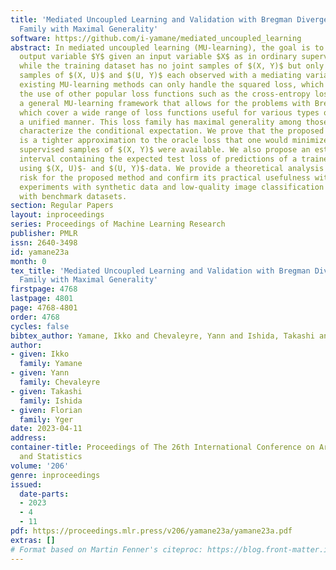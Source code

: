 ```yaml
---
title: 'Mediated Uncoupled Learning and Validation with Bregman Divergences: Loss
  Family with Maximal Generality'
software: https://github.com/i-yamane/mediated_uncoupled_learning
abstract: In mediated uncoupled learning (MU-learning), the goal is to predict an
  output variable $Y$ given an input variable $X$ as in ordinary supervised learning
  while the training dataset has no joint samples of $(X, Y)$ but only independent
  samples of $(X, U)$ and $(U, Y)$ each observed with a mediating variable $U$. The
  existing MU-learning methods can only handle the squared loss, which prohibited
  the use of other popular loss functions such as the cross-entropy loss. We propose
  a general MU-learning framework that allows for the problems with Bregman divergences,
  which cover a wide range of loss functions useful for various types of tasks, in
  a unified manner. This loss family has maximal generality among those whose minimizers
  characterize the conditional expectation. We prove that the proposed objective function
  is a tighter approximation to the oracle loss that one would minimize if ordinary
  supervised samples of $(X, Y)$ were available. We also propose an estimator of an
  interval containing the expected test loss of predictions of a trained model only
  using $(X, U)$- and $(U, Y)$-data. We provide a theoretical analysis on the excess
  risk for the proposed method and confirm its practical usefulness with regression
  experiments with synthetic data and low-quality image classification experiments
  with benchmark datasets.
section: Regular Papers
layout: inproceedings
series: Proceedings of Machine Learning Research
publisher: PMLR
issn: 2640-3498
id: yamane23a
month: 0
tex_title: 'Mediated Uncoupled Learning and Validation with Bregman Divergences: Loss
  Family with Maximal Generality'
firstpage: 4768
lastpage: 4801
page: 4768-4801
order: 4768
cycles: false
bibtex_author: Yamane, Ikko and Chevaleyre, Yann and Ishida, Takashi and Yger, Florian
author:
- given: Ikko
  family: Yamane
- given: Yann
  family: Chevaleyre
- given: Takashi
  family: Ishida
- given: Florian
  family: Yger
date: 2023-04-11
address:
container-title: Proceedings of The 26th International Conference on Artificial Intelligence
  and Statistics
volume: '206'
genre: inproceedings
issued:
  date-parts:
  - 2023
  - 4
  - 11
pdf: https://proceedings.mlr.press/v206/yamane23a/yamane23a.pdf
extras: []
# Format based on Martin Fenner's citeproc: https://blog.front-matter.io/posts/citeproc-yaml-for-bibliographies/
---
```

